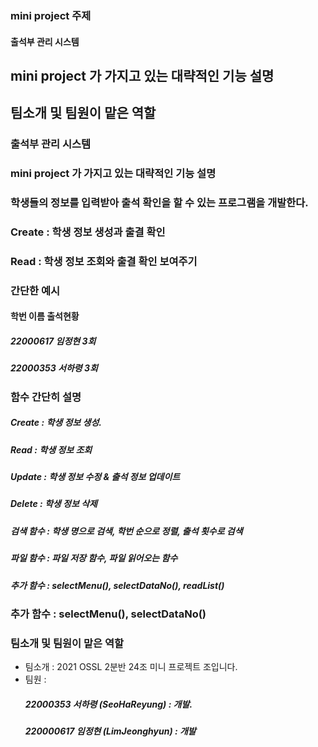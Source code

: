 ### mini project 주제

#### 출석부 관리 시스템

## mini project 가 가지고 있는 대략적인 기능 설명


## 팀소개 및 팀원이 맡은 역할

### 출석부 관리 시스템


### mini project 가 가지고 있는 대략적인 기능 설명

### 학생들의 정보를 입력받아 출석 확인을 할 수 있는 프로그램을 개발한다. 

### Create : 학생 정보 생성과 출결 확인

### Read : 학생 정보 조회와 출결 확인 보여주기

### 간단한 예시

  #### 학번        이름   출석현황  
 ##### 22000617  임정현   3회  
 ##### 22000353  서하령   3회



### 함수 간단히 설명   
  ##### Create : 학생 정보 생성. 

  ##### Read : 학생 정보 조회  

  ##### Update : 학생 정보 수정 & 출석 정보 업데이트  

  ##### Delete : 학생 정보 삭제  

  ##### 검색 함수 : 학생 명으로 검색, 학번 순으로 정렬, 출석 횟수로 검색  

  ##### 파일 함수 : 파일 저장 함수, 파일 읽어오는 함수  

  ##### 추가 함수 : selectMenu(), selectDataNo(), readList()

### 추가 함수 : selectMenu(), selectDataNo()

 

### 팀소개 및 팀원이 맡은 역할

+ 팀소개 : 2021 OSSL 2분반 24조 미니 프로젝트 조입니다.
+ 팀원 :   
    ##### 22000353 서하령 (SeoHaReyung) : 개발. 
    ##### 220000617 임정현 (LimJeonghyun) : 개발
